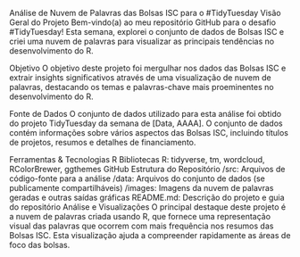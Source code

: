 Análise de Nuvem de Palavras das Bolsas ISC para o #TidyTuesday
Visão Geral do Projeto
Bem-vindo(a) ao meu repositório GitHub para o desafio #TidyTuesday! Esta semana, explorei o conjunto de dados de Bolsas ISC e criei uma nuvem de palavras para visualizar as principais tendências no desenvolvimento do R.

Objetivo
O objetivo deste projeto foi mergulhar nos dados das Bolsas ISC e extrair insights significativos através de uma visualização de nuvem de palavras, destacando os temas e palavras-chave mais proeminentes no desenvolvimento do R.

Fonte de Dados
O conjunto de dados utilizado para esta análise foi obtido do projeto TidyTuesday da semana de [Data, AAAA]. O conjunto de dados contém informações sobre vários aspectos das Bolsas ISC, incluindo títulos de projetos, resumos e detalhes de financiamento.

Ferramentas & Tecnologias
R
Bibliotecas R: tidyverse, tm, wordcloud, RColorBrewer, ggthemes
GitHub
Estrutura do Repositório
/src: Arquivos de código-fonte para a análise
/data: Arquivos do conjunto de dados (se publicamente compartilháveis)
/images: Imagens da nuvem de palavras geradas e outras saídas gráficas
README.md: Descrição do projeto e guia do repositório
Análise e Visualizações
O principal destaque deste projeto é a nuvem de palavras criada usando R, que fornece uma representação visual das palavras que ocorrem com mais frequência nos resumos das Bolsas ISC. Esta visualização ajuda a compreender rapidamente as áreas de foco das bolsas.
